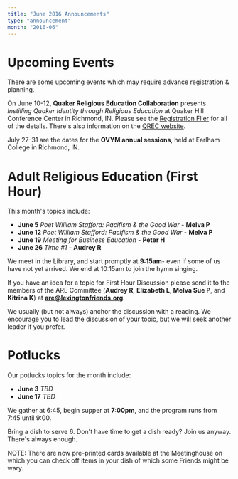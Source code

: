 ```yaml
---
title: "June 2016 Announcements"
type: "announcement"
month: "2016-06"
---
```


# Upcoming Events

There are some upcoming events which may require advance registration & planning.

On June 10-12, **Quaker Religious Education Collaboration** presents
*Instilling Quaker Identity through Religious Education* at Quaker Hill
Conference Center in Richmond, IN.  Please see the [Registration
Flier](http://ovym.quaker.org/documents/2016RelEd.pdf) for all of the details.
There's also information on the [QREC website](http://www.quakers4re.org/).

July 27-31 are the dates for the **OVYM annual sessions**, held at Earlham
College in Richmond, IN.

# Adult Religious Education (First Hour)

This month's topics include: 

* **June 5** *Poet William Stafford: Pacifism & the Good War* - **Melva P**
* **June 12** *Poet William Stafford: Pacifism & the Good War* - **Melva P**
* **June 19** *Meeting for Business Education* - **Peter H**
* **June 26** *Time #1* - **Audrey R**

We meet in the Library, and start promptly at **9:15am**- even if some of us have
not yet arrived.  We end at 10:15am to join the hymn singing.

If you have an idea for a topic for First Hour Discussion please send it to
the members of the ARE Committee (**Audrey R**, **Elizabeth L**, **Melva
Sue P**, and **Kitrina K**) at **are@lexingtonfriends.org**.

We usually (but not always) anchor the discussion with a reading.  We encourage
you to lead the discussion of your topic, but we will seek another leader if
you prefer.

# Potlucks

Our potlucks topics for the month include:

* **June 3** *TBD*
* **June 17** *TBD*

We gather at 6:45, begin supper at **7:00pm**, and the program runs from 7:45 until 9:00.

Bring a dish to serve 6. Don't have time to get a dish ready?  Join us anyway.
There's always enough.  

NOTE:  There are now pre-printed cards available at the Meetinghouse on which
you can check off items in your dish of which some Friends might be wary. 

